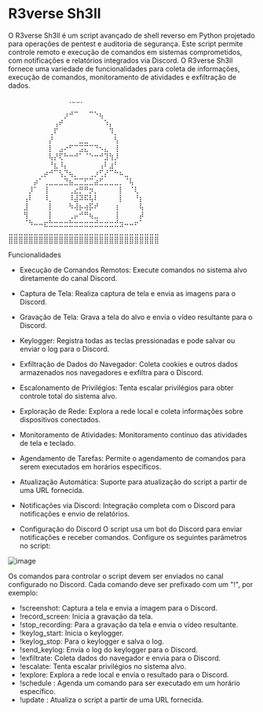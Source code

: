 # R3verse Sh3ll

O R3verse Sh3ll é um script avançado de shell reverso em Python projetado para operações de pentest e auditoria de segurança. Este script permite controle remoto e execução de comandos em sistemas comprometidos, com notificações e relatórios integrados via Discord. O R3verse Sh3ll fornece uma variedade de funcionalidades para coleta de informações, execução de comandos, monitoramento de atividades e exfiltração de dados.

     ⠀⠀⠀⠀⠀⠀⠀⠀⠀⠀⠀⠀⠀⢀⣀⣀⡀⠀⠀⠀⠀⠀⠀⠀⠀⠀⠀⠀⠀⠀
⠀⠀⠀⠀⠀⠀⠀⠀⠀⠀⠀⡰⠚⠉⠀⠀⠉⠑⢦⠀⠀⠀⠀⠀⠀⠀⠀⠀⠀⠀⠀⠀⠀⠀⠀⠀⠀⠀
⠀⠀⠀⠀⠀⠀⠀⠀⠀⢠⠞⠀⠀⠀⠀⠀⠀⠀⠀⠱⡄⠀⠀⠀⠀⠀⠀⠀⠀⠀
⠀⠀⠀⠀⠀⠀⠀⠀⢀⠏⠀⠀⠀⠀⠀⠀⠀⠀⠀⠀⠹⡀⠀⠀⠀⠀⠀⠀⠀⠀
⠀⠀⠀⠀⠀⠀⠀⠀⡜⠀⠀⠀⠀⠀⣀⣀⠀⠀⠀⠀⠀⢣⠀⠀⠀⠀⠀⠀⠀
⠀⠀⠀⠀⠀⠀⠀⠀⡇⠀⣠⠔⠋⠉⣩⣍⠉⠙⠢⣄⠀⢸⠀⠀⠀⠀⠀⠀⠀⠀
⠀⠀⠀⠀⠀⠀⠀⠀⢧⡜⢏⠓⠒⠚⠁⠈⠑⠒⠚⣹⢳⡸⠀⠀⠀⠀⠀⠀⠀⠀
⠀⠀⠀⠀⠀⠀⠀⠀⠘⣆⠸⡄⠀⠀⠀⠀⠀⠀⢠⠇⣰⠃⠀⠀⠀⠀⠀⠀⠀⠀
⠀⠀⠀⠀⠀⠀⢀⡴⠚⠉⢣⡙⢦⡀⠀⠀⢀⡰⢋⡜⠉⠓⠦⣀⠀⠀⠀⠀⠀⠀
⠀⠀⠀⠀⠀⡴⠁⢀⣀⣀⣀⣙⣦⣉⣉⣋⣉⣴⣋⣀⣀⣀⡀⠈⢧⠀⠀⠀⠀⠀
⠀⠀⠀⠀⡸⠁⠀⢸⠀⠀⠀⠀⢀⣔⡛⠛⡲⡀⠀⠀⠀⠀⡇⠀⠈⢇⠀⠀⠀⠀
⠀⠀⠀⢠⠇⠀⠀⠸⡀⠀⠀⠀⠸⣼⠽⠯⢧⠇⠀⠀⠀⠀⡇⠀⠀⠘⡆⠀⠀⠀
⠀⠀⠀⣸⠀⠀⠀⠀⡇⠀⠀⠀⠳⢼⡦⢴⡯⠞⠀⠀⠀⢰⠀⠀⠀⠀⢧⠀⠀⠀
⠀⠀⠀⢻⠀⠀⠀⠀⡇⠀⠀⠀⢀⡤⠚⠛⢦⣀⠀⠀⠀⢸⠀⠀⠀⠀⡼⠀⠀⠀
⠀⠀⠀⠈⠳⠤⠤⣖⣓⣒⣒⣒⣓⣒⣒⣒⣒⣚⣒⣒⣒⣚⣲⠤⠤⠖⠁⠀⠀⠀
⣀⣀⣀⣀⣀⣀⣀⣀⣀⣀⣀⣀⣀⣀⣀⣀⣀⣀⣀⣀⣀⣀⣀⣀⣀⣀⣀⣀⣀⣀
⣿⣿⣿⣿⣿⣿⣿⣿⣿⣿⣿⣿⣿⣿⣿⣿⣿⣿⣿⣿⣿⣿⣿⣿⣿⣿⣿⣿⣿⣿  

Funcionalidades
- Execução de Comandos Remotos: Execute comandos no sistema alvo diretamente do canal Discord.
- Captura de Tela: Realiza captura de tela e envia as imagens para o Discord.
- Gravação de Tela: Grava a tela do alvo e envia o vídeo resultante para o Discord.
- Keylogger: Registra todas as teclas pressionadas e pode salvar ou enviar o log para o Discord.
- Exfiltração de Dados do Navegador: Coleta cookies e outros dados armazenados nos navegadores e exfiltra para o Discord.
- Escalonamento de Privilégios: Tenta escalar privilégios para obter controle total do sistema alvo.
- Exploração de Rede: Explora a rede local e coleta informações sobre dispositivos conectados.
- Monitoramento de Atividades: Monitoramento contínuo das atividades de tela e teclado.
- Agendamento de Tarefas: Permite o agendamento de comandos para serem executados em horários específicos.
- Atualização Automática: Suporte para atualização do script a partir de uma URL fornecida.
- Notificações via Discord: Integração completa com o Discord para notificações e envio de relatórios.

- Configuração do Discord
O script usa um bot do Discord para enviar notificações e receber comandos. Configure os seguintes parâmetros no script:

![image](https://github.com/user-attachments/assets/9c3d260a-0b1b-4245-b0a4-8c0939ecc7ef)




Os comandos para controlar o script devem ser enviados no canal configurado no Discord. Cada comando deve ser prefixado com um "!", por exemplo:

- !screenshot: Captura a tela e envia a imagem para o Discord.
- !record_screen: Inicia a gravação da tela.
- !stop_recording: Para a gravação da tela e envia o vídeo resultante.
- !keylog_start: Inicia o keylogger.
- !keylog_stop: Para o keylogger e salva o log.
- !send_keylog: Envia o log do keylogger para o Discord.
- !exfiltrate: Coleta dados do navegador e envia para o Discord.
- !escalate: Tenta escalar privilégios no sistema alvo.
- !explore: Explora a rede local e envia o resultado para o Discord.
- !schedule <comando> <hora>: Agenda um comando para ser executado em um horário específico.
- !update <URL>: Atualiza o script a partir de uma URL fornecida.

